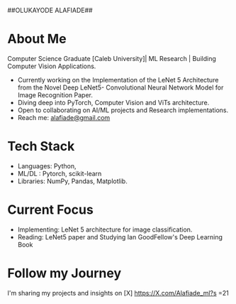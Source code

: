 ##OLUKAYODE ALAFIADE##
# About Me #
Computer Science Graduate [Caleb University]| ML Research | Building Computer Vision Applications.

- Currently working on  the Implementation of the LeNet 5 Architecture from the Novel Deep LeNet5- Convolutional Neural Network Model for Image Recognition Paper.
-  Diving deep into PyTorch, Computer Vision and ViTs architecture.
-  Open to collaborating on AI/ML projects and Research implementations.
-   Reach me: alafiade@gmail.com

# Tech Stack
- Languages: Python,
-  ML/DL : Pytorch, scikit-learn
-  Libraries: NumPy, Pandas,  Matplotlib.

# Current Focus
- Implementing: LeNet 5 architecture for image classification.
- Reading: LeNet5 paper and Studying Ian GoodFellow's Deep Learning Book

 # Follow my Journey 
  I'm sharing my projects  and insights on [X] https://X.com/Alafiade_ml?s =21

